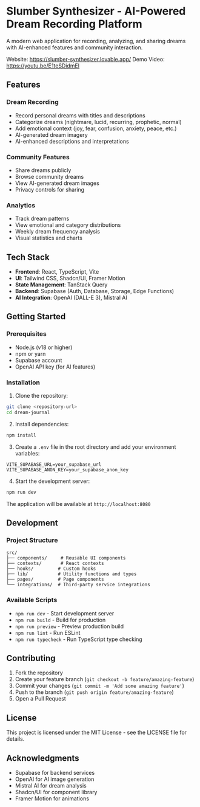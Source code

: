
# Slumber Synthesizer - AI-Powered Dream Recording Platform

A modern web application for recording, analyzing, and sharing dreams with AI-enhanced features and community interaction.

Website: https://slumber-synthesizer.lovable.app/
Demo Video: https://youtu.be/E1teSDidmEI

## Features

### Dream Recording
- Record personal dreams with titles and descriptions
- Categorize dreams (nightmare, lucid, recurring, prophetic, normal)
- Add emotional context (joy, fear, confusion, anxiety, peace, etc.)
- AI-generated dream imagery
- AI-enhanced descriptions and interpretations

### Community Features
- Share dreams publicly
- Browse community dreams
- View AI-generated dream images
- Privacy controls for sharing

### Analytics
- Track dream patterns
- View emotional and category distributions
- Weekly dream frequency analysis
- Visual statistics and charts

## Tech Stack

- **Frontend**: React, TypeScript, Vite
- **UI**: Tailwind CSS, Shadcn/UI, Framer Motion
- **State Management**: TanStack Query
- **Backend**: Supabase (Auth, Database, Storage, Edge Functions)
- **AI Integration**: OpenAI (DALL-E 3), Mistral AI

## Getting Started

### Prerequisites

- Node.js (v18 or higher)
- npm or yarn
- Supabase account
- OpenAI API key (for AI features)

### Installation

1. Clone the repository:
```bash
git clone <repository-url>
cd dream-journal
```

2. Install dependencies:
```bash
npm install
```

3. Create a `.env` file in the root directory and add your environment variables:
```env
VITE_SUPABASE_URL=your_supabase_url
VITE_SUPABASE_ANON_KEY=your_supabase_anon_key
```

4. Start the development server:
```bash
npm run dev
```

The application will be available at `http://localhost:8080`

## Development

### Project Structure

```
src/
├── components/     # Reusable UI components
├── contexts/       # React contexts
├── hooks/         # Custom hooks
├── lib/           # Utility functions and types
├── pages/         # Page components
└── integrations/  # Third-party service integrations
```

### Available Scripts

- `npm run dev` - Start development server
- `npm run build` - Build for production
- `npm run preview` - Preview production build
- `npm run lint` - Run ESLint
- `npm run typecheck` - Run TypeScript type checking

## Contributing

1. Fork the repository
2. Create your feature branch (`git checkout -b feature/amazing-feature`)
3. Commit your changes (`git commit -m 'Add some amazing feature'`)
4. Push to the branch (`git push origin feature/amazing-feature`)
5. Open a Pull Request

## License

This project is licensed under the MIT License - see the LICENSE file for details.

## Acknowledgments

- Supabase for backend services
- OpenAI for AI image generation
- Mistral AI for dream analysis
- Shadcn/UI for component library
- Framer Motion for animations

